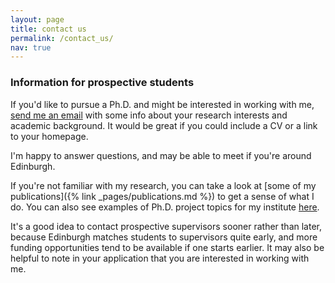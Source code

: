 ```yaml
---
layout: page
title: contact us
permalink: /contact_us/
nav: true
---
```


### Information for prospective students
If you'd like to pursue a Ph.D. and might be interested in working with me, <a href="mailto:c.lucas@ed.ac.uk">send me an email</a> with some info about your research interests and academic background. It would be great if you could include a CV or a link to your homepage.

I'm happy to answer questions, and may be able to meet if you're around Edinburgh.

If you're not familiar with my research, you can take a look at [some of my publications]({% link _pages/publications.md %}) to get a sense of what I do. You can also see examples of Ph.D. project topics for my institute <a href="http://www.ilcc.inf.ed.ac.uk/study/possible-phd-topics-in-ilcc" target="_blank">here</a>.

It's a good idea to contact prospective supervisors sooner rather than later, because Edinburgh matches students to supervisors quite early, and more funding opportunities tend to be available if one starts earlier. It may also be helpful to note in your application that you are interested in working with me.